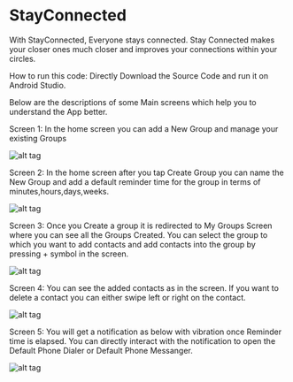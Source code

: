# StayConnected

With StayConnected, Everyone stays connected.
Stay Connected makes your closer ones much closer and improves your connections within your circles.

How to run this code: Directly Download the Source Code and run it on Android Studio.

Below are the descriptions of some Main screens which help you to understand the App better.

Screen 1:
In the home screen you can add a New Group and manage your existing Groups

![alt tag](https://github.com/dineshattem/ScreenShots/blob/master/Screenshot_2015-05-01-02-02-14.png)

Screen 2:
In the home screen after you tap Create Group you can name the New Group and add a default reminder time for the group in terms of minutes,hours,days,weeks.

![alt tag](https://github.com/dineshattem/ScreenShots/blob/master/Screenshot_2015-05-01-02-02-35.png)

Screen 3:
Once you Create a group it is redirected to My Groups Screen where you can see all the Groups Created. You can select the group to which you want to add contacts and add contacts into the group by pressing + symbol in the screen.

![alt tag](https://github.com/dineshattem/ScreenShots/blob/master/Screenshot_2015-05-01-02-04-18.png)

Screen 4:
You can see the added contacts as in the screen. If you want to delete a contact you can either swipe left or right on the contact.
 
![alt tag](https://github.com/dineshattem/ScreenShots/blob/master/Screenshot_2015-05-01-02-04-43.png)

Screen 5:
You will get a notification as below with vibration once Reminder time is elapsed. You can directly interact with the notification to open the Default Phone Dialer or Default Phone Messanger.

![alt tag](https://github.com/dineshattem/ScreenShots/blob/master/Screenshot_2015-05-01-02-30-06.png)
